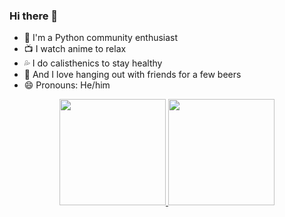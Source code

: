 ### Hi there 👋

- 🐍 I'm a Python community enthusiast
- 📺 I watch anime to relax
- 💦 I do calisthenics to stay healthy
- 🍻 And I love hanging out with friends for a few beers
- 😄 Pronouns: He/him

<div align="center">
  <a href="https://github.com/muriloviana">
  <img height="170em" src="https://github-readme-stats.vercel.app/api?username=muriloviana&show_icons=true&theme=dark&include_all_commits=true&count_private=true"/>
  <img height="170em" src="https://github-readme-stats.vercel.app/api/top-langs/?username=muriloviana&layout=compact&langs_count=7&theme=dark"/>
</div>
